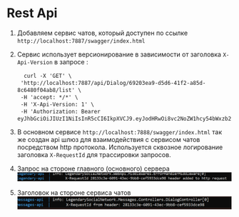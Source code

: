 # Rest Api
1) Добавляем сервис чатов, который доступен по ссылке `http://localhost:7887/swagger/index.html`
2) Сервис использует версионирование в зависимости от заголовка `X-Api-Version` в запросе :
   ```
     curl -X 'GET' \
    'http://localhost:7887/api/Dialog/69203ea9-d5d6-41f2-a85d-8c6480f04ab8/list' \
    -H 'accept: */*' \
    -H 'X-Api-Version: 1' \
    -H 'Authorization: Bearer eyJhbGciOiJIUzI1NiIsInR5cCI6IkpXVCJ9.eyJodHRwOi8vc2NoZW1hcy54bWxzb2FwLm9yZy93cy8yMDA1LzA1L2lkZW50aXR5L2NsYWltcy9uYW1laWRlbnRpZmllciI6InN0cml4Y3p4Y25nIiwiaHR0cDovL3NjaGVtYXMueG1sc29hcC5vcmcvd3MvMjAwNS8wNS9pZGVudGl0eS9jbGFpbXMvbmFtZSI6InN0cmluZyBzdHJpbmciLCJleHAiOjE3Mzg0NTU3MjIsImlzcyI6ImxlZ2VuZGFyeS5zb2NpYWwubmV0d29yayIsImF1ZCI6ImxlZ2VuZGFyeS5zb2NpYWwubmV0d29yayJ9.PmPrR8EXGqv4vkXrO6PIDh7z5KyNXNxw4oFXpH3no8Q'
   ```
3) В основном сервисе `http://localhost:7888/swagger/index.html` так же создан api шлюз для взаимодействия с сервисом чатов посредством http протокола. Используется сквозное логирование заголовка `X-RequestId` для трассировки запросов.

4) Запрос на стороне главного (основного) сервера
   ![request](https://github.com/olegtar83/OtusHomework/blob/master/Reports/Rest/x-requestid-sent.png)

5) Заголовок на стороне сервиса чатов   
   ![response](https://github.com/olegtar83/OtusHomework/blob/master/Reports/Rest/x-requestid-received.png)
